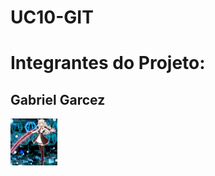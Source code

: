 # UC10-GIT

<h1>Integrantes do Projeto:</h1>
<h2>Gabriel Garcez</h2>

<img src="./raye.jpg" style="width: 75px; height:auto">